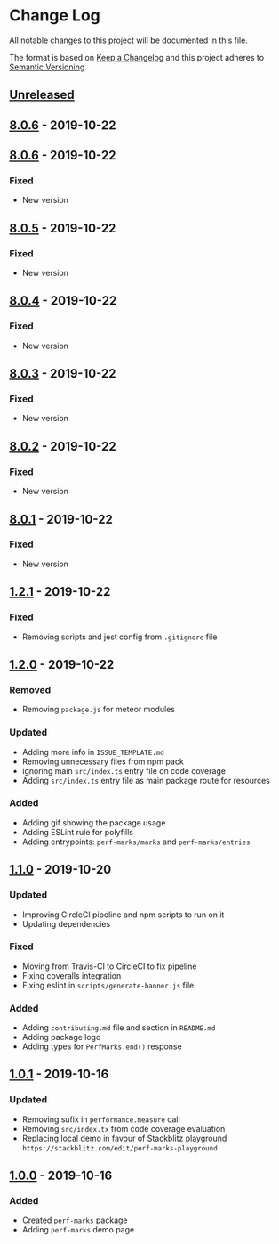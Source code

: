 # Change Log

All notable changes to this project will be documented in this file.

The format is based on [Keep a Changelog](http://keepachangelog.com/)
and this project adheres to [Semantic Versioning](http://semver.org/).

## [Unreleased][]

## [8.0.6][] - 2019-10-22

## [8.0.6][] - 2019-10-22

### Fixed

- New version

## [8.0.5][] - 2019-10-22

### Fixed

- New version

## [8.0.4][] - 2019-10-22

### Fixed

- New version

## [8.0.3][] - 2019-10-22

### Fixed

- New version

## [8.0.2][] - 2019-10-22

### Fixed

- New version

## [8.0.1][] - 2019-10-22

### Fixed

- New version

## [1.2.1][] - 2019-10-22

### Fixed

- Removing scripts and jest config from `.gitignore` file

## [1.2.0][] - 2019-10-22

### Removed

- Removing `package.js` for meteor modules

### Updated

- Adding more info in `ISSUE_TEMPLATE.md`
- Removing unnecessary files from npm pack
- ignoring main `src/index.ts` entry file on code coverage
- Adding `src/index.ts` entry file as main package route for resources

### Added

- Adding gif showing the package usage
- Adding ESLint rule for polyfills
- Adding entrypoints: `perf-marks/marks` and `perf-marks/entries`

## [1.1.0][] - 2019-10-20

### Updated

- Improving CircleCI pipeline and npm scripts to run on it
- Updating dependencies

### Fixed

- Moving from Travis-CI to CircleCI to fix pipeline
- Fixing coveralls integration
- Fixing eslint in `scripts/generate-banner.js` file

### Added

- Adding `contributing.md` file and section in `README.md`
- Adding package logo
- Adding types for `PerfMarks.end()` response

## [1.0.1][] - 2019-10-16

### Updated

- Removing sufix in `performance.measure` call
- Removing `src/index.tx` from code coverage evaluation
- Replacing local demo in favour of Stackblitz playground `https://stackblitz.com/edit/perf-marks-playground`

## [1.0.0][] - 2019-10-16

### Added

- Created `perf-marks` package
- Adding `perf-marks` demo page

[unreleased]: https://github.com/willmendesneto/perf-marks/compare/v1.0.0...HEAD
[1.0.0]: https://github.com/willmendesneto/perf-marks/tree/v1.0.0
[unreleased]: https://github.com/willmendesneto/perf-marks/compare/v1.0.1...HEAD
[1.0.1]: https://github.com/willmendesneto/perf-marks/tree/v1.0.1
[unreleased]: https://github.com/willmendesneto/perf-marks/compare/v1.1.0...HEAD
[1.1.0]: https://github.com/willmendesneto/perf-marks/tree/v1.1.0
[unreleased]: https://github.com/willmendesneto/perf-marks/compare/v1.2.0...HEAD
[1.2.0]: https://github.com/willmendesneto/perf-marks/tree/v1.2.0
[unreleased]: https://github.com/willmendesneto/perf-marks/compare/v8.0.2...HEAD
[8.0.2]: https://github.com/willmendesneto/perf-marks/compare/v8.0.1...v8.0.2
[8.0.1]: https://github.com/willmendesneto/perf-marks/compare/v1.2.1...v8.0.1
[1.2.1]: https://github.com/willmendesneto/perf-marks/tree/v1.2.1
[unreleased]: https://github.com/willmendesneto/willmendesneto-playground/compare/v8.0.3...HEAD
[8.0.3]: https://github.com/willmendesneto/willmendesneto-playground/tree/v8.0.3
[unreleased]: https://github.com/willmendesneto/willmendesneto-playground/compare/v8.0.4...HEAD
[8.0.4]: https://github.com/willmendesneto/willmendesneto-playground/tree/v8.0.4
[unreleased]: https://github.com/willmendesneto/willmendesneto-playground/compare/v8.0.5...HEAD
[8.0.5]: https://github.com/willmendesneto/willmendesneto-playground/tree/v8.0.5


[Unreleased]: https://github.com/willmendesneto/willmendesneto-playground/compare/v8.0.6...HEAD
[8.0.6]: https://github.com/willmendesneto/willmendesneto-playground/compare/v8.0.6...v8.0.6
[8.0.6]: https://github.com/willmendesneto/willmendesneto-playground/tree/v8.0.6
